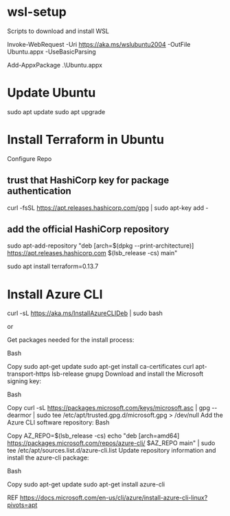 # wsl-setup

Scripts to download and install WSL 

Invoke-WebRequest -Uri https://aka.ms/wslubuntu2004 -OutFile Ubuntu.appx -UseBasicParsing

Add-AppxPackage .\Ubuntu.appx

# Update Ubuntu
sudo apt update
sudo apt upgrade
# Install Terraform in Ubuntu

Configure Repo 
## trust that HashiCorp key for package authentication
curl -fsSL https://apt.releases.hashicorp.com/gpg | sudo apt-key add -
## add the official HashiCorp repository
sudo apt-add-repository "deb [arch=$(dpkg --print-architecture)] https://apt.releases.hashicorp.com $(lsb_release -cs) main"

sudo apt install terraform=0.13.7


# Install Azure CLI

curl -sL https://aka.ms/InstallAzureCLIDeb | sudo bash


or 

Get packages needed for the install process:

Bash

Copy
sudo apt-get update
sudo apt-get install ca-certificates curl apt-transport-https lsb-release gnupg
Download and install the Microsoft signing key:

Bash

Copy
curl -sL https://packages.microsoft.com/keys/microsoft.asc |
    gpg --dearmor |
    sudo tee /etc/apt/trusted.gpg.d/microsoft.gpg > /dev/null
Add the Azure CLI software repository:
Bash

Copy
AZ_REPO=$(lsb_release -cs)
echo "deb [arch=amd64] https://packages.microsoft.com/repos/azure-cli/ $AZ_REPO main" |
    sudo tee /etc/apt/sources.list.d/azure-cli.list
Update repository information and install the azure-cli package:

Bash

Copy
sudo apt-get update
sudo apt-get install azure-cli

REF https://docs.microsoft.com/en-us/cli/azure/install-azure-cli-linux?pivots=apt